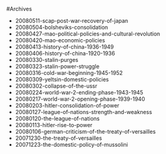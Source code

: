 #Archives* 20080511-scap-post-war-recovery-of-japan* 20080504-bolsheviks-consolidation* 20080427-mao-political-policies-and-cultural-revolution* 20080420-mao-economic-policies* 20080413-history-of-china-1936-1949* 20080406-history-of-china-1920-1936* 20080330-stalin-purges* 20080323-stalin-power-struggle* 20080316-cold-war-beginning-1945-1952* 20080309-yeltsin-domestic-policies* 20080302-collapse-of-the-ussr* 20080224-world-war-2-ending-phase-1943-1945* 20080217-world-war-2-opening-phase-1939-1940* 20080203-hitler-consolidation-of-power* 20080127-league-of-nations-strength-and-weakness* 20080120-the-league-of-nations* 20080113-hitler-rise-to-power* 20080106-german-criticism-of-the-treaty-of-versailles* 20071230-the-treaty-of-versailles* 20071223-the-domestic-policy-of-mussolini